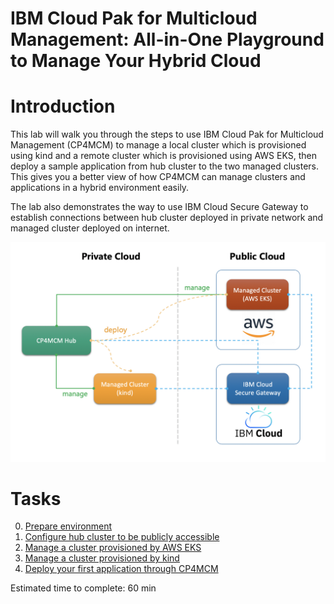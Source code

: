 # IBM Cloud Pak for Multicloud Management: All-in-One Playground to Manage Your Hybrid Cloud

  Introduction
  ============

  This lab will walk you through the steps to use IBM Cloud Pak for Multicloud Management (CP4MCM) to manage a
  local cluster which is provisioned using kind and a remote cluster which is provisioned using AWS EKS, then
  deploy a sample application from hub cluster to the two managed clusters. This gives you a better view of how
  CP4MCM can manage clusters and applications in a hybrid environment easily.

  The lab also demonstrates the way to use IBM Cloud Secure Gateway to establish connections between hub cluster
  deployed in private network and managed cluster deployed on internet.

  ![Figure: The Lab Architecture](images/lab-architecture.png)
  
  Tasks
  =====

  0) [Prepare environment](task0/)
  1) [Configure hub cluster to be publicly accessible](task1/)
  2) [Manage a cluster provisioned by AWS EKS](task2/)
  3) [Manage a cluster provisioned by kind](task3/)
  4) [Deploy your first application through CP4MCM](task4/)

  Estimated time to complete: 60 min
